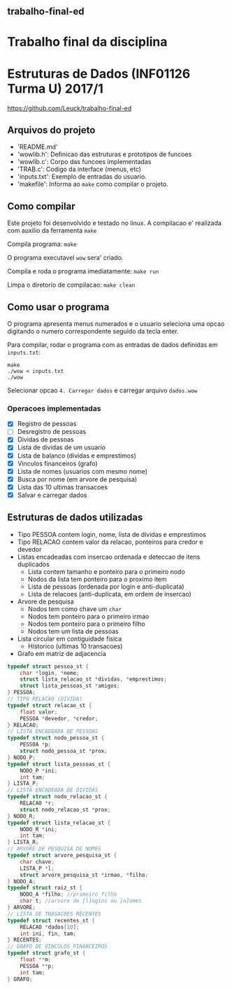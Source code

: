 ## trabalho-final-ed
# Trabalho final da disciplina 
# Estruturas de Dados (INF01126 Turma U) 2017/1

https://github.com/Leuck/trabalho-final-ed

## Arquivos do projeto

* 'README.md'
* 'wowlib.h': Definicao das estruturas e prototipos de funcoes
* 'wowlib.c': Corpo das funcoes implementadas
* 'TRAB.c': Codigo da interface (menus, etc)
* 'inputs.txt': Exemplo de entradas do usuario.
* 'makefile': Informa ao `make` como compilar o projeto.

## Como compilar

Este projeto foi desenvolvido e testado no linux.
A compilacao e' realizada com auxilio da ferramenta `make`

Compila programa:
`make` 

O programa executavel `wow` sera' criado.

Compila e roda o programa imediatamente:
`make run`

Limpa o diretorio de compilacao:
`make clean`

## Como usar o programa
O programa apresenta menus numerados e o usuario seleciona uma opcao
digitando o numero correspondente seguido da tecla enter.

Para compilar, rodar o programa com as entradas de dados definidas
em `inputs.txt`:

```
make
./wow < inputs.txt
./wow
```
Selecionar opcao `4. Carregar dados` e carregar arquivo `dados.wow`

### Operacoes implementadas
- [x] Registro de pessoas
- [ ] Desregistro de pessoas
- [x] Dividas de pessoas
- [x] Lista de dividas de um usuario
- [x] Lista de balanco (dividas e emprestimos)
- [x] Vinculos financeiros (grafo)
- [x] Lista de nomes (usuarios com mesmo nome)
- [x] Busca por nome (em arvore de pesquisa)
- [x] Lista das 10 ultimas transacoes
- [x] Salvar e carregar dados

## Estruturas de dados utilizadas

* Tipo PESSOA contem login, nome, lista de dividas e emprestimos
* Tipo RELACAO contem valor da relacao, ponteiros para credor e devedor
* Listas encadeadas com insercao ordenada e deteccao de itens duplicados
  * Lista contem tamanho e ponteiro para o primeiro nodo
  * Nodos da lista tem ponteiro para o proximo item
  * Lista de pessoas (ordenada por login e anti-duplicata)
  * Lista de relacoes (anti-duplicata, em ordem de insercao)
* Arvore de pesquisa
  * Nodos tem como chave um `char`
  * Nodos tem ponteiro para o primeiro irmao
  * Nodos tem ponteiro para o primeiro filho
  * Nodos tem um lista de pessoas
* Lista circular em contiguidade fisica
  * Historico (ultimas 10 transacoes)
* Grafo em matriz de adjacencia

```c
typedef struct pessoa_st {
	char *login, *nome;
	struct lista_relacao_st *dividas, *emprestimos;
	struct lista_pessoas_st *amigos;
} PESSOA;
// TIPO RELACAO (DIVIDA)
typedef struct relacao_st {
	float valor;
	PESSOA *devedor, *credor;
} RELACAO;
// LISTA ENCADEADA DE PESSOAS
typedef struct nodo_pessoa_st {
	PESSOA *p;
	struct nodo_pessoa_st *prox;
} NODO_P;
typedef struct lista_pessoas_st {
	NODO_P *ini;
	int tam;
} LISTA_P;
// LISTA ENCADEADA DE DIVIDAS
typedef struct nodo_relacao_st {
	RELACAO *r;
	struct nodo_relacao_st *prox;
} NODO_R;
typedef struct lista_relacao_st {
	NODO_R *ini;
	int tam;
} LISTA_R;
// ARVORE DE PESQUISA DE NOMES
typedef struct arvore_pesquisa_st {
	char chave;
	LISTA_P *l;
	struct arvore_pesquisa_st *irmao, *filho;
} NODO_A;
typedef struct raiz_st {
	NODO_A *filho; //primeiro filho
	char t; //arvore de [l]ogins ou [n]omes
} ARVORE;
// LISTA DE TRASACOES RECENTES
typedef struct recentes_st {
    RELACAO *dados[10];
    int ini, fin, tam;
} RECENTES;
// GRAFO DE VINCULOS FINANCEIROS
typedef struct grafo_st {
    float **m;
    PESSOA **p;
    int tam;
} GRAFO;
```
